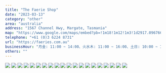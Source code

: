 ```yaml
---
title: "The Faerie Shop"
date: "2023-03-13"
category: "other"
area: "australia"
address: "1567 Channel Hwy, Margate, Tasmania"
map: "https://www.google.com/maps/embed?pb=!1m18!1m12!1m3!1d2917.0967662806215!2d147.26774667604616!3d-43.01835034901929!2m3!1f0!2f0!3f0!3m2!1i1024!2i768!4f13.1!3m3!1m2!1s0xaa6e7588a1a38073%3A0xe91cafbb6b9665b2!2sThe%20Faerie%20Shop!5e0!3m2!1sja!2sjp!4v1686288867364!5m2!1sja!2sjp"
telephone: "+61 (0)3 6224 8731"
url: "https://faeries.com.au"
businessHour: "月金: 11:00 ~ 14:00、火水木: 11:00 ~ 16:00、土日: 10:00 ~ 15:00"
others: ""
---
```


![](../images/posts/15/1.webp)
![](../images/posts/15/2.webp)
![](../images/posts/15/3.webp)
![](../images/posts/15/4.webp)
![](../images/posts/15/5.webp)
![](../images/posts/15/6.webp)
![](../images/posts/15/7.webp)
![](../images/posts/15/8.webp)
![](../images/posts/15/9.webp)
![](../images/posts/15/10.webp)
![](../images/posts/15/11.webp)
![](../images/posts/15/12.webp)
![](../images/posts/15/13.webp)
![](../images/posts/15/14.webp)
![](../images/posts/15/15.webp)
![](../images/posts/15/16.webp)
![](../images/posts/15/17.webp)
![](../images/posts/15/18.webp)
![](../images/posts/15/19.webp)
![](../images/posts/15/20.webp)
